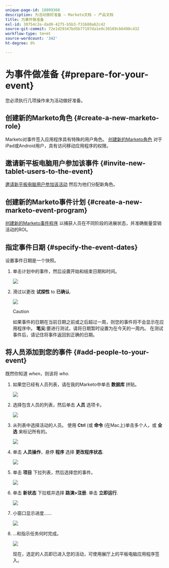 ```yaml
---
unique-page-id: 10099360
description: 为活动做好准备 — Marketo文档 — 产品文档
title: 为事件做准备
exl-id: 30754c2e-dad0-4275-b5b3-f31680a62c42
source-git-commit: 72e1d29347bd5b77107da1e9c30169cb6490c432
workflow-type: tm+mt
source-wordcount: '342'
ht-degree: 0%

---
```


# 为事件做准备 {#prepare-for-your-event}

您必须执行几项操作来为活动做好准备。

## 创建新的Marketo角色 {#create-a-new-marketo-role}

Marketo对事件签入应用程序具有特殊的用户角色。 [创建新的Marketo角色](/help/marketo/product-docs/core-marketo-concepts/mobile-apps/event-check-in/grant-users-access-to-the-check-in-app.md) 对于iPad或Android用户，具有访问移动应用程序的权限。

## 邀请新平板电脑用户参加该事件 {#invite-new-tablet-users-to-the-event}

[邀请新平板电脑用户参加该活动](/help/marketo/product-docs/core-marketo-concepts/mobile-apps/event-check-in/grant-users-access-to-the-check-in-app.md) 然后为他们分配新角色。

## 创建新的Marketo事件计划 {#create-a-new-marketo-event-program}

[创建新的Marketo事件程序](/help/marketo/product-docs/demand-generation/events/understanding-events/create-a-new-event-program.md) 以捕获人员在不同阶段的进展状态，并准确衡量营销活动的ROI。

## 指定事件日期 {#specify-the-event-dates}

设置事件日期是一个快照。

1. 单击计划中的事件，然后设置开始和结束日期和时间。

   ![](assets/image2016-4-6-15-3a27-3a35.png)

1. 滑过以更改 **试探性** to **已确认**.

   ![](assets/image2016-4-6-15-3a30-3a57.png)

   >[!CAUTION]
   >
   >如果事件的日期在当前日期之前或之后超过一周，则您的事件将不会显示在应用程序中。 **笔尖**:要进行测试，请将日期暂时设置为在今天的一周内。 在测试事件后，请记住将事件返回到正确的日期。

## 将人员添加到您的事件 {#add-people-to-your-event}

既然你知道 *when*，则该将 *who*.

1. 如果您已经有人员列表，请在我的Marketo中单击 **数据库** 拼贴。

   ![](assets/db.png)

1. 选择包含人员的列表，然后单击 **人员** 选项卡。

   ![](assets/four.png)

1. 从列表中选择活动的人员。 使用 **Ctrl** (或 **命令** (在Mac上)单击多个人，或 **全选** 来标记所有的。

   ![](assets/five.png)

1. 单击 **人员操作**，悬停 **程序** 选择 **更改程序状态**.

   ![](assets/six.png)

1. 单击 **项目** 下拉列表，然后选择您的事件。

   ![](assets/seven.png)

1. 单击 **新状态** 下拉框并选择 **路演>注册**. 单击 **立即运行**.

   ![](assets/eight.png)

1. 小窗口显示进度……

   ![](assets/image2016-4-7-16-3a49-3a7.png)

1. ...和指示任务何时完成。

   ![](assets/ten.png)

   现在，选定的人员即已进入您的活动，可使用展厅上的平板电脑应用程序签入。
